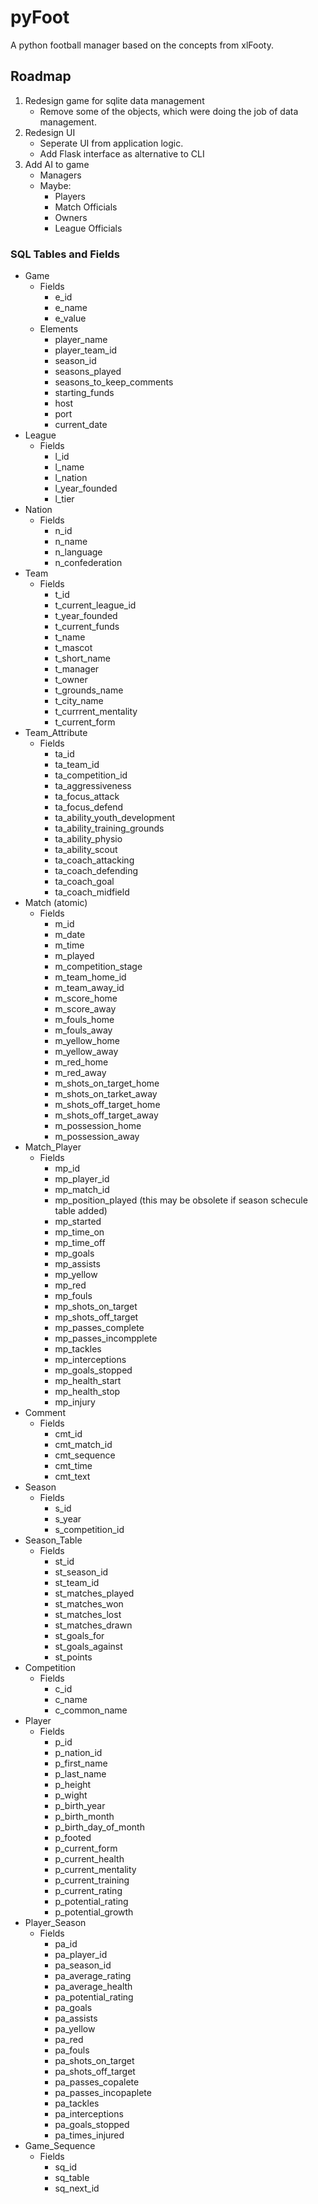 # pyFoot
A python football manager based on the concepts from xlFooty.

## Roadmap
1) Redesign game for sqlite data management
    - Remove some of the objects, which were doing the job of data management.
1) Redesign UI
    - Seperate UI from application logic.
    - Add Flask interface as alternative to CLI
1) Add AI to game
    - Managers
    - Maybe:
        - Players
        - Match Officials
        - Owners
        - League Officials


### SQL Tables and Fields
- Game
    - Fields
        - e_id
        - e_name
        - e_value
    - Elements
        - player_name
        - player_team_id
        - season_id
        - seasons_played
        - seasons_to_keep_comments
        - starting_funds
        - host
        - port
        - current_date
- League
    - Fields
        - l_id
        - l_name
        - l_nation
        - l_year_founded
        - l_tier
- Nation
    - Fields
        - n_id
        - n_name
        - n_language
        - n_confederation
- Team
    - Fields
        - t_id
        - t_current_league_id
        - t_year_founded
        - t_current_funds
        - t_name
        - t_mascot
        - t_short_name
        - t_manager
        - t_owner
        - t_grounds_name
        - t_city_name
        - t_currrent_mentality
        - t_current_form
- Team_Attribute
    - Fields
        - ta_id
        - ta_team_id
        - ta_competition_id
        - ta_aggressiveness
        - ta_focus_attack
        - ta_focus_defend
        - ta_ability_youth_development
        - ta_ability_training_grounds
        - ta_ability_physio
        - ta_ability_scout
        - ta_coach_attacking
        - ta_coach_defending
        - ta_coach_goal
        - ta_coach_midfield
- Match (atomic)
    - Fields
        - m_id
        - m_date
        - m_time
        - m_played
        - m_competition_stage
        - m_team_home_id
        - m_team_away_id
        - m_score_home
        - m_score_away
        - m_fouls_home
        - m_fouls_away
        - m_yellow_home
        - m_yellow_away
        - m_red_home
        - m_red_away
        - m_shots_on_target_home
        - m_shots_on_tarket_away
        - m_shots_off_target_home
        - m_shots_off_target_away
        - m_possession_home
        - m_possession_away
- Match_Player
    - Fields
        - mp_id
        - mp_player_id
        - mp_match_id
        - mp_position_played (this may be obsolete if season schecule table added)
        - mp_started
        - mp_time_on
        - mp_time_off
        - mp_goals
        - mp_assists
        - mp_yellow
        - mp_red
        - mp_fouls
        - mp_shots_on_target
        - mp_shots_off_target
        - mp_passes_complete
        - mp_passes_incompplete
        - mp_tackles
        - mp_interceptions
        - mp_goals_stopped
        - mp_health_start
        - mp_health_stop
        - mp_injury
- Comment
    - Fields
        - cmt_id
        - cmt_match_id
        - cmt_sequence
        - cmt_time
        - cmt_text
- Season
    - Fields
        - s_id
        - s_year
        - s_competition_id
- Season_Table
    - Fields
        - st_id
        - st_season_id
        - st_team_id
        - st_matches_played
        - st_matches_won
        - st_matches_lost
        - st_matches_drawn
        - st_goals_for
        - st_goals_against
        - st_points
- Competition
    - Fields
        - c_id
        - c_name
        - c_common_name
- Player
    - Fields
        - p_id
        - p_nation_id
        - p_first_name
        - p_last_name
        - p_height
        - p_wight
        - p_birth_year
        - p_birth_month
        - p_birth_day_of_month
        - p_footed
        - p_current_form
        - p_current_health
        - p_current_mentality
        - p_current_training
        - p_current_rating
        - p_potential_rating
        - p_potential_growth
- Player_Season
    - Fields
        - pa_id
        - pa_player_id
        - pa_season_id
        - pa_average_rating
        - pa_average_health
        - pa_potential_rating
        - pa_goals
        - pa_assists
        - pa_yellow
        - pa_red
        - pa_fouls
        - pa_shots_on_target
        - pa_shots_off_target
        - pa_passes_copalete
        - pa_passes_incopaplete
        - pa_tackles
        - pa_interceptions
        - pa_goals_stopped
        - pa_times_injured
- Game_Sequence
    - Fields
        - sq_id
        - sq_table
        - sq_next_id